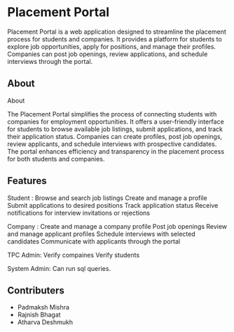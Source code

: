 # Placement Portal

Placement Portal is a web application designed to streamline the placement process for students and companies. It provides a platform for students to explore job opportunities, apply for positions, and manage their profiles. Companies can post job openings, review applications, and schedule interviews through the portal.

## About

About

The Placement Portal simplifies the process of connecting students with companies for employment opportunities. It offers a user-friendly interface for students to browse available job listings, submit applications, and track their application status. Companies can create profiles, post job openings, review applicants, and schedule interviews with prospective candidates. The portal enhances efficiency and transparency in the placement process for both students and companies.

## Features

Student :
    Browse and search job listings
    Create and manage a profile
    Submit applications to desired positions
    Track application status
    Receive notifications for interview invitations or rejections

Company :
    Create and manage a company profile
    Post job openings
    Review and manage applicant profiles
    Schedule interviews with selected candidates
    Communicate with applicants through the portal

TPC Admin:
	Verify compaines
	Verify students

System Admin:
	Can run sql queries.

## Contributers

* Padmaksh Mishra
* Rajnish Bhagat
* Atharva Deshmukh